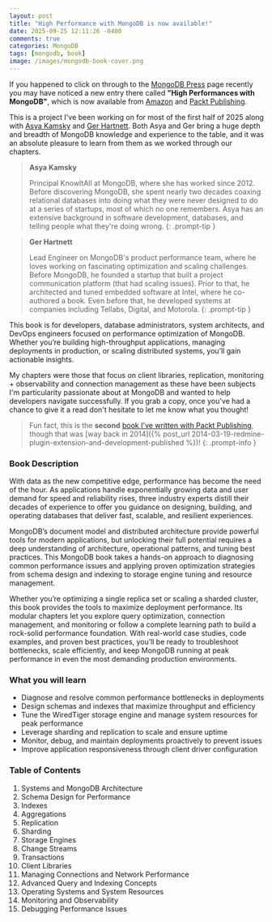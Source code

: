 ```yaml
---
layout: post
title: "High Performance with MongoDB is now available!"
date: 2025-09-25 12:11:26 -0400
comments: true
categories: MongoDB
tags: [mongodb, book]
image: /images/mongodb-book-cover.png
---
```


If you happened to click on through to the [MongoDB Press](https://www.mongodb.com/books) page recently you may have noticed a new entry there called **"High Performances with MongoDB"**, which is now available from [Amazon](https://www.amazon.com/dp/1837022631) and [Packt Publishing](https://www.packtpub.com/en-us/product/high-performance-with-mongodb-9781837022632).

This is a project I've been working on for most of the first half of 2025 along with [Asya Kamsky](https://www.linkedin.com/in/asya999/) and [Ger Hartnett](https://www.linkedin.com/in/ghartnett/). Both Asya and Ger bring a huge depth and breadth of MongoDB knowledge and experience to the table, and it was an absolute pleasure to learn from them as we worked through our chapters.

> **Asya Kamsky**
>
> Principal KnowItAll at MongoDB, where she has worked since 2012. Before discovering MongoDB, she spent nearly two decades coaxing relational databases into doing what they were never designed to do at a series of startups, most of which no one remembers. Asya has an extensive background in software development, databases, and telling people what they're doing wrong.
{: .prompt-tip }

> **Ger Hartnett**
>
> Lead Engineer on MongoDB's product performance team, where he loves working on fascinating optimization and scaling challenges. Before MongoDB, he founded a startup that built a project communication platform (that had scaling issues). Prior to that, he architected and tuned embedded software at Intel, where he co-authored a book. Even before that, he developed systems at companies including Tellabs, Digital, and Motorola.
{: .prompt-tip }

This book is for developers, database administrators, system architects, and DevOps engineers focused on performance optimization of MongoDB. Whether you’re building high-throughput applications, managing deployments in production, or scaling distributed systems, you’ll gain actionable insights.

My chapters were those that focus on client libraries, replication, monitoring + observability and connection management as these have been subjects I'm particularity passionate about at MongoDB and wanted to help developers navigate successfully. If you grab a copy, once you've had a chance to give it a read don't hesitate to let me know what you thought!

> Fun fact, this is the **second** [book I've written with Packt Publishing](https://www.packtpub.com/en-us/product/redmine-plugin-extension-and-development-9781783288748), though that was [way back in 2014]({% post_url 2014-03-19-redmine-plugin-extension-and-development-published %})!
{: .prompt-info }

### Book Description

With data as the new competitive edge, performance has become the need of the hour. As applications handle exponentially growing data and user demand for speed and reliability rises, three industry experts distill their decades of experience to offer you guidance on designing, building, and operating databases that deliver fast, scalable, and resilient experiences.

MongoDB’s document model and distributed architecture provide powerful tools for modern applications, but unlocking their full potential requires a deep understanding of architecture, operational patterns, and tuning best practices. This MongoDB book takes a hands-on approach to diagnosing common performance issues and applying proven optimization strategies from schema design and indexing to storage engine tuning and resource management.

Whether you’re optimizing a single replica set or scaling a sharded cluster, this book provides the tools to maximize deployment performance. Its modular chapters let you explore query optimization, connection management, and monitoring or follow a complete learning path to build a rock-solid performance foundation. With real-world case studies, code examples, and proven best practices, you’ll be ready to troubleshoot bottlenecks, scale efficiently, and keep MongoDB running at peak performance in even the most demanding production environments.

### What you will learn
* Diagnose and resolve common performance bottlenecks in deployments
* Design schemas and indexes that maximize throughput and efficiency
* Tune the WiredTiger storage engine and manage system resources for peak performance
* Leverage sharding and replication to scale and ensure uptime
* Monitor, debug, and maintain deployments proactively to prevent issues
* Improve application responsiveness through client driver configuration

### Table of Contents
1. Systems and MongoDB Architecture
1. Schema Design for Performance
1. Indexes
1. Aggregations
1. Replication
1. Sharding
1. Storage Engines
1. Change Streams
1. Transactions
1. Client Libraries
1. Managing Connections and Network Performance
1. Advanced Query and Indexing Concepts
1. Operating Systems and System Resources
1. Monitoring and Observability
1. Debugging Performance Issues